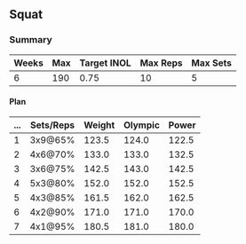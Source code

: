 ## Squat

### Summary

Weeks | Max | Target INOL | Max Reps | Max Sets
--- | --- | --- | --- | ---
6 | 190 | 0.75 | 10 | 5

#### Plan

 ... | Sets/Reps | Weight | Olympic | Power
--- | --- | --- | --- | ---
1 | 3x9@65% | 123.5 | 124.0 | 122.5
2 | 4x6@70% | 133.0 | 133.0 | 132.5
3 | 3x6@75% | 142.5 | 143.0 | 142.5
4 | 5x3@80% | 152.0 | 152.0 | 152.5
5 | 4x3@85% | 161.5 | 162.0 | 162.5
6 | 4x2@90% | 171.0 | 171.0 | 170.0
7 | 4x1@95% | 180.5 | 181.0 | 180.0

